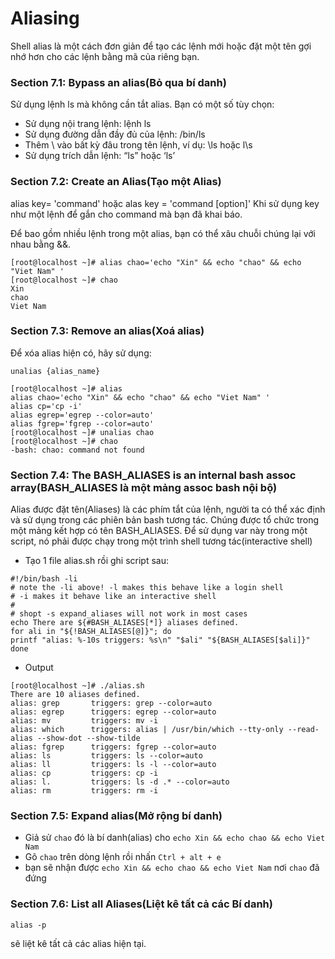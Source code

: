 # Aliasing
Shell alias là một cách đơn giản để tạo các lệnh mới hoặc đặt một tên gợi nhớ hơn cho các lệnh bằng mã của riêng bạn.
### Section 7.1: Bypass an alias(Bỏ qua bí danh)
Sử dụng lệnh ls mà không cần tắt alias. Bạn có một số tùy chọn:

* Sử dụng nội trang lệnh: lệnh ls
* Sử dụng đường dẫn đầy đủ của lệnh: /bin/ls
* Thêm \ vào bất kỳ đâu trong tên lệnh, ví dụ: \ls hoặc l\s
* Sử dụng trích dẫn lệnh: “ls” hoặc ‘ls’

### Section 7.2: Create an Alias(Tạo một Alias)
alias key= 'command' hoặc alas key = 'command [option]' Khi sử dụng key như một lệnh để gắn cho command mà bạn đã khai báo.

Để bao gồm nhiều lệnh trong một alias, bạn có thể xâu chuỗi chúng lại với nhau bằng &&.
```
[root@localhost ~]# alias chao='echo "Xin" && echo "chao" && echo "Viet Nam" '
[root@localhost ~]# chao
Xin
chao
Viet Nam
```

### Section 7.3: Remove an alias(Xoá alias)
Để xóa alias hiện có, hãy sử dụng:
```
unalias {alias_name}
```
```
[root@localhost ~]# alias
alias chao='echo "Xin" && echo "chao" && echo "Viet Nam" '
alias cp='cp -i'
alias egrep='egrep --color=auto'
alias fgrep='fgrep --color=auto'
[root@localhost ~]# unalias chao
[root@localhost ~]# chao
-bash: chao: command not found
```

### Section 7.4: The BASH_ALIASES is an internal bash assoc array(BASH_ALIASES là một mảng assoc bash nội bộ)
Alias được đặt tên(Aliases) là các phím tắt của lệnh, người ta có thể xác định và sử dụng trong các phiên bản bash tương tác. Chúng được tổ chức trong một mảng kết hợp có tên BASH_ALIASES. Để sử dụng var này trong một script, nó phải được chạy trong một trình shell tương tác(interactive shell)
* Tạo 1 file alias.sh rồi ghi script sau:
```
#!/bin/bash -li
# note the -li above! -l makes this behave like a login shell
# -i makes it behave like an interactive shell
#
# shopt -s expand_aliases will not work in most cases
echo There are ${#BASH_ALIASES[*]} aliases defined.
for ali in "${!BASH_ALIASES[@]}"; do
printf "alias: %-10s triggers: %s\n" "$ali" "${BASH_ALIASES[$ali]}"
done
```
* Output
```
[root@localhost ~]# ./alias.sh
There are 10 aliases defined.
alias: grep       triggers: grep --color=auto
alias: egrep      triggers: egrep --color=auto
alias: mv         triggers: mv -i
alias: which      triggers: alias | /usr/bin/which --tty-only --read-alias --show-dot --show-tilde
alias: fgrep      triggers: fgrep --color=auto
alias: ls         triggers: ls --color=auto
alias: ll         triggers: ls -l --color=auto
alias: cp         triggers: cp -i
alias: l.         triggers: ls -d .* --color=auto
alias: rm         triggers: rm -i
```

### Section 7.5: Expand alias(Mở rộng bí danh)
* Giả sử `chao` đó là bí danh(alias) cho `echo Xin && echo chao && echo Viet Nam`
* Gõ `chao` trên dòng lệnh rồi nhấn `Ctrl + alt + e`
* bạn sẽ nhận được `echo Xin && echo chao && echo Viet Nam` nơi `chao` đã đứng

### Section 7.6: List all Aliases(Liệt kê tất cả các Bí danh)
```
alias -p
```
sẽ liệt kê tất cả các alias hiện tại.
